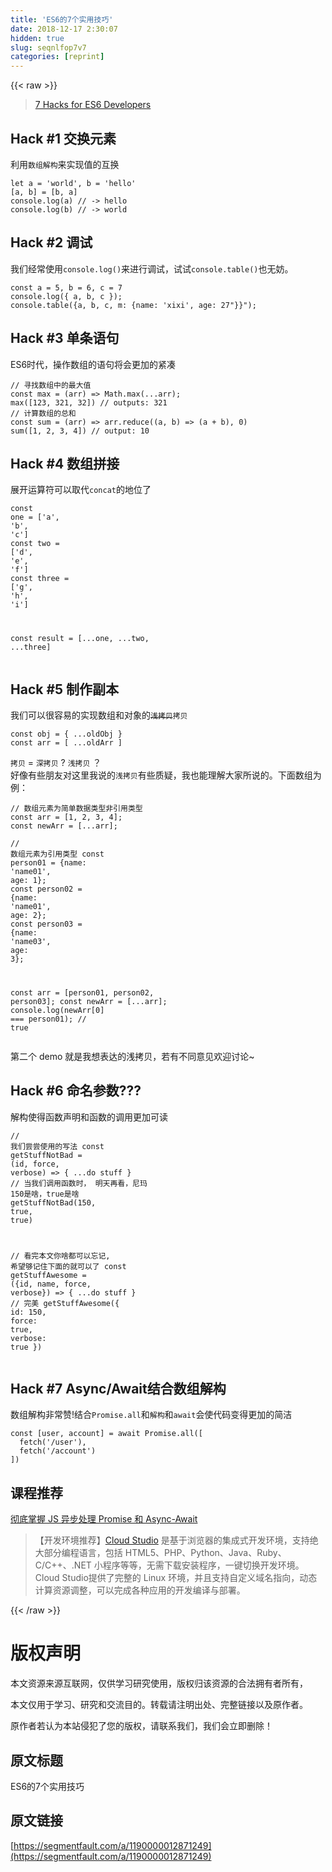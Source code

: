 ```yaml
---
title: 'ES6的7个实用技巧' 
date: 2018-12-17 2:30:07
hidden: true
slug: seqnlfop7v7
categories: [reprint]
---
```


{{< raw >}}

                    
<blockquote><a href="https://medium.com/dailyjs/7-hacks-for-es6-developers-4e24ff425d0b" rel="nofollow noreferrer" target="_blank">7 Hacks for ES6 Developers</a></blockquote>
<h2 id="articleHeader0">Hack #1  交换元素</h2>
<p>利用<code>数组解构</code>来实现值的互换</p>
<div class="widget-codetool" style="display:none;">
      <div class="widget-codetool--inner">
      <span class="selectCode code-tool" data-toggle="tooltip" data-placement="top" title="" data-original-title="全选"></span>
      <span type="button" class="copyCode code-tool" data-toggle="tooltip" data-placement="top" data-clipboard-text="let a = 'world', b = 'hello'
[a, b] = [b, a]
console.log(a) // -> hello
console.log(b) // -> world" title="" data-original-title="复制"></span>
      <span type="button" class="saveToNote code-tool" data-toggle="tooltip" data-placement="top" title="" data-original-title="放进笔记"></span>
      </div>
      </div><pre class="javascript hljs"><code class="js"><span class="hljs-keyword">let</span> a = <span class="hljs-string">'world'</span>, b = <span class="hljs-string">'hello'</span>
[a, b] = [b, a]
<span class="hljs-built_in">console</span>.log(a) <span class="hljs-comment">// -&gt; hello</span>
<span class="hljs-built_in">console</span>.log(b) <span class="hljs-comment">// -&gt; world</span></code></pre>
<h2 id="articleHeader1">Hack #2  调试</h2>
<p>我们经常使用<code>console.log()</code>来进行调试，试试<code>console.table()</code>也无妨。</p>
<div class="widget-codetool" style="display:none;">
      <div class="widget-codetool--inner">
      <span class="selectCode code-tool" data-toggle="tooltip" data-placement="top" title="" data-original-title="全选"></span>
      <span type="button" class="copyCode code-tool" data-toggle="tooltip" data-placement="top" data-clipboard-text="const a = 5, b = 6, c = 7
console.log({ a, b, c });
console.table({a, b, c, m: {name: 'xixi', age: 27"}}");" title="" data-original-title="复制"></span>
      <span type="button" class="saveToNote code-tool" data-toggle="tooltip" data-placement="top" title="" data-original-title="放进笔记"></span>
      </div>
      </div><pre class="javascript hljs"><code class="js"><span class="hljs-keyword">const</span> a = <span class="hljs-number">5</span>, b = <span class="hljs-number">6</span>, c = <span class="hljs-number">7</span>
<span class="hljs-built_in">console</span>.log({ a, b, c });
<span class="hljs-built_in">console</span>.table({a, b, c, <span class="hljs-attr">m</span>: {<span class="hljs-attr">name</span>: <span class="hljs-string">'xixi'</span>, <span class="hljs-attr">age</span>: <span class="hljs-number">27</span>"}}");</code></pre>
<h2 id="articleHeader2">Hack #3  单条语句</h2>
<p>ES6时代，操作数组的语句将会更加的紧凑</p>
<div class="widget-codetool" style="display:none;">
      <div class="widget-codetool--inner">
      <span class="selectCode code-tool" data-toggle="tooltip" data-placement="top" title="" data-original-title="全选"></span>
      <span type="button" class="copyCode code-tool" data-toggle="tooltip" data-placement="top" data-clipboard-text="// 寻找数组中的最大值
const max = (arr) => Math.max(...arr);
max([123, 321, 32]) // outputs: 321
// 计算数组的总和
const sum = (arr) => arr.reduce((a, b) => (a + b), 0)
sum([1, 2, 3, 4]) // output: 10" title="" data-original-title="复制"></span>
      <span type="button" class="saveToNote code-tool" data-toggle="tooltip" data-placement="top" title="" data-original-title="放进笔记"></span>
      </div>
      </div><pre class="javascript hljs"><code class="js"><span class="hljs-comment">// 寻找数组中的最大值</span>
<span class="hljs-keyword">const</span> max = <span class="hljs-function">(<span class="hljs-params">arr</span>) =&gt;</span> <span class="hljs-built_in">Math</span>.max(...arr);
max([<span class="hljs-number">123</span>, <span class="hljs-number">321</span>, <span class="hljs-number">32</span>]) <span class="hljs-comment">// outputs: 321</span>
<span class="hljs-comment">// 计算数组的总和</span>
<span class="hljs-keyword">const</span> sum = <span class="hljs-function">(<span class="hljs-params">arr</span>) =&gt;</span> arr.reduce(<span class="hljs-function">(<span class="hljs-params">a, b</span>) =&gt;</span> (a + b), <span class="hljs-number">0</span>)
sum([<span class="hljs-number">1</span>, <span class="hljs-number">2</span>, <span class="hljs-number">3</span>, <span class="hljs-number">4</span>]) <span class="hljs-comment">// output: 10</span></code></pre>
<h2 id="articleHeader3">Hack #4  数组拼接</h2>
<p>展开运算符可以取代<code>concat</code>的地位了</p>
<div class="widget-codetool" style="display:none;">
      <div class="widget-codetool--inner">
      <span class="selectCode code-tool" data-toggle="tooltip" data-placement="top" title="" data-original-title="全选"></span>
      <span type="button" class="copyCode code-tool" data-toggle="tooltip" data-placement="top" data-clipboard-text="const one = ['a', 'b', 'c']
const two = ['d', 'e', 'f']
const three = ['g', 'h', 'i']

const result = [...one, ...two, ...three]" title="" data-original-title="复制"></span>
      <span type="button" class="saveToNote code-tool" data-toggle="tooltip" data-placement="top" title="" data-original-title="放进笔记"></span>
      </div>
      </div><pre class="javascript hljs"><code class="js"><span class="hljs-keyword">const</span> one = [<span class="hljs-string">'a'</span>, <span class="hljs-string">'b'</span>, <span class="hljs-string">'c'</span>]
<span class="hljs-keyword">const</span> two = [<span class="hljs-string">'d'</span>, <span class="hljs-string">'e'</span>, <span class="hljs-string">'f'</span>]
<span class="hljs-keyword">const</span> three = [<span class="hljs-string">'g'</span>, <span class="hljs-string">'h'</span>, <span class="hljs-string">'i'</span>]

<span class="hljs-keyword">const</span> result = [...one, ...two, ...three]</code></pre>
<h2 id="articleHeader4">Hack #5  制作副本</h2>
<p>我们可以很容易的实现数组和对象的<del><code>浅拷贝</code></del><code>拷贝</code></p>
<div class="widget-codetool" style="display:none;">
      <div class="widget-codetool--inner">
      <span class="selectCode code-tool" data-toggle="tooltip" data-placement="top" title="" data-original-title="全选"></span>
      <span type="button" class="copyCode code-tool" data-toggle="tooltip" data-placement="top" data-clipboard-text="const obj = { ...oldObj }
const arr = [ ...oldArr ]" title="" data-original-title="复制"></span>
      <span type="button" class="saveToNote code-tool" data-toggle="tooltip" data-placement="top" title="" data-original-title="放进笔记"></span>
      </div>
      </div><pre class="javascript hljs"><code class="js"><span class="hljs-keyword">const</span> obj = { ...oldObj }
<span class="hljs-keyword">const</span> arr = [ ...oldArr ]</code></pre>
<p><code>拷贝</code> = <code>深拷贝</code> ? <code>浅拷贝</code> ？<br>好像有些朋友对这里我说的<code>浅拷贝</code>有些质疑，我也能理解大家所说的。下面数组为例：</p>
<div class="widget-codetool" style="display:none;">
      <div class="widget-codetool--inner">
      <span class="selectCode code-tool" data-toggle="tooltip" data-placement="top" title="" data-original-title="全选"></span>
      <span type="button" class="copyCode code-tool" data-toggle="tooltip" data-placement="top" data-clipboard-text="// 数组元素为简单数据类型非引用类型
const arr = [1, 2, 3, 4];
const newArr = [...arr];" title="" data-original-title="复制"></span>
      <span type="button" class="saveToNote code-tool" data-toggle="tooltip" data-placement="top" title="" data-original-title="放进笔记"></span>
      </div>
      </div><pre class="javascript hljs"><code class="js"><span class="hljs-comment">// 数组元素为简单数据类型非引用类型</span>
<span class="hljs-keyword">const</span> arr = [<span class="hljs-number">1</span>, <span class="hljs-number">2</span>, <span class="hljs-number">3</span>, <span class="hljs-number">4</span>];
<span class="hljs-keyword">const</span> newArr = [...arr];</code></pre>
<div class="widget-codetool" style="display:none;">
      <div class="widget-codetool--inner">
      <span class="selectCode code-tool" data-toggle="tooltip" data-placement="top" title="" data-original-title="全选"></span>
      <span type="button" class="copyCode code-tool" data-toggle="tooltip" data-placement="top" data-clipboard-text="// 数组元素为引用类型
const person01 = {name: 'name01', age: 1};
const person02 = {name: 'name01', age: 2};
const person03 = {name: 'name03', age: 3};

const arr = [person01, person02, person03];
const newArr = [...arr];
console.log(newArr[0] === person01);
// true" title="" data-original-title="复制"></span>
      <span type="button" class="saveToNote code-tool" data-toggle="tooltip" data-placement="top" title="" data-original-title="放进笔记"></span>
      </div>
      </div><pre class="javascript hljs"><code class="js"><span class="hljs-comment">// 数组元素为引用类型</span>
<span class="hljs-keyword">const</span> person01 = {<span class="hljs-attr">name</span>: <span class="hljs-string">'name01'</span>, <span class="hljs-attr">age</span>: <span class="hljs-number">1</span>};
<span class="hljs-keyword">const</span> person02 = {<span class="hljs-attr">name</span>: <span class="hljs-string">'name01'</span>, <span class="hljs-attr">age</span>: <span class="hljs-number">2</span>};
<span class="hljs-keyword">const</span> person03 = {<span class="hljs-attr">name</span>: <span class="hljs-string">'name03'</span>, <span class="hljs-attr">age</span>: <span class="hljs-number">3</span>};

<span class="hljs-keyword">const</span> arr = [person01, person02, person03];
<span class="hljs-keyword">const</span> newArr = [...arr];
<span class="hljs-built_in">console</span>.log(newArr[<span class="hljs-number">0</span>] === person01);
<span class="hljs-comment">// true</span></code></pre>
<p>第二个 demo 就是我想表达的浅拷贝，若有不同意见欢迎讨论~</p>
<h2 id="articleHeader5">Hack #6  命名参数???</h2>
<p>解构使得函数声明和函数的调用更加可读</p>
<div class="widget-codetool" style="display:none;">
      <div class="widget-codetool--inner">
      <span class="selectCode code-tool" data-toggle="tooltip" data-placement="top" title="" data-original-title="全选"></span>
      <span type="button" class="copyCode code-tool" data-toggle="tooltip" data-placement="top" data-clipboard-text="// 我们尝尝使用的写法
const getStuffNotBad = (id, force, verbose) => {
  ...do stuff
}
// 当我们调用函数时， 明天再看，尼玛 150是啥，true是啥
getStuffNotBad(150, true, true)

// 看完本文你啥都可以忘记, 希望够记住下面的就可以了
const getStuffAwesome = ({id, name, force, verbose}) => {
  ...do stuff
}
// 完美
getStuffAwesome({ id: 150, force: true, verbose: true })" title="" data-original-title="复制"></span>
      <span type="button" class="saveToNote code-tool" data-toggle="tooltip" data-placement="top" title="" data-original-title="放进笔记"></span>
      </div>
      </div><pre class="javascript hljs"><code class="js"><span class="hljs-comment">// 我们尝尝使用的写法</span>
<span class="hljs-keyword">const</span> getStuffNotBad = <span class="hljs-function">(<span class="hljs-params">id, force, verbose</span>) =&gt;</span> {
  ...do stuff
}
<span class="hljs-comment">// 当我们调用函数时， 明天再看，尼玛 150是啥，true是啥</span>
getStuffNotBad(<span class="hljs-number">150</span>, <span class="hljs-literal">true</span>, <span class="hljs-literal">true</span>)

<span class="hljs-comment">// 看完本文你啥都可以忘记, 希望够记住下面的就可以了</span>
<span class="hljs-keyword">const</span> getStuffAwesome = <span class="hljs-function">(<span class="hljs-params">{id, name, force, verbose}</span>) =&gt;</span> {
  ...do stuff
}
<span class="hljs-comment">// 完美</span>
getStuffAwesome({ <span class="hljs-attr">id</span>: <span class="hljs-number">150</span>, <span class="hljs-attr">force</span>: <span class="hljs-literal">true</span>, <span class="hljs-attr">verbose</span>: <span class="hljs-literal">true</span> })</code></pre>
<h2 id="articleHeader6">Hack #7  Async/Await结合数组解构</h2>
<p>数组解构非常赞!结合<code>Promise.all</code>和<code>解构</code>和<code>await</code>会使代码变得更加的简洁</p>
<div class="widget-codetool" style="display:none;">
      <div class="widget-codetool--inner">
      <span class="selectCode code-tool" data-toggle="tooltip" data-placement="top" title="" data-original-title="全选"></span>
      <span type="button" class="copyCode code-tool" data-toggle="tooltip" data-placement="top" data-clipboard-text="const [user, account] = await Promise.all([
  fetch('/user'),
  fetch('/account')
])" title="" data-original-title="复制"></span>
      <span type="button" class="saveToNote code-tool" data-toggle="tooltip" data-placement="top" title="" data-original-title="放进笔记"></span>
      </div>
      </div><pre class="javascript hljs"><code class="js"><span class="hljs-keyword">const</span> [user, account] = <span class="hljs-keyword">await</span> <span class="hljs-built_in">Promise</span>.all([
  fetch(<span class="hljs-string">'/user'</span>),
  fetch(<span class="hljs-string">'/account'</span>)
])</code></pre>
<h2 id="articleHeader7">课程推荐</h2>
<p><a href="https://segmentfault.com/l/1500000012462730">彻底掌握 JS 异步处理 Promise 和 Async-Await</a></p>
<blockquote>【开发环境推荐】<a href="https://studio.coding.net/intro" rel="nofollow noreferrer" target="_blank">Cloud Studio</a> 是基于浏览器的集成式开发环境，支持绝大部分编程语言，包括 HTML5、PHP、Python、Java、Ruby、C/C++、.NET 小程序等等，无需下载安装程序，一键切换开发环境。 Cloud Studio提供了完整的 Linux 环境，并且支持自定义域名指向，动态计算资源调整，可以完成各种应用的开发编译与部署。</blockquote>

                
{{< /raw >}}

# 版权声明
本文资源来源互联网，仅供学习研究使用，版权归该资源的合法拥有者所有，

本文仅用于学习、研究和交流目的。转载请注明出处、完整链接以及原作者。

原作者若认为本站侵犯了您的版权，请联系我们，我们会立即删除！

## 原文标题
ES6的7个实用技巧

## 原文链接
[https://segmentfault.com/a/1190000012871249](https://segmentfault.com/a/1190000012871249)

